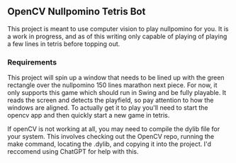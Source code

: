 
OpenCV Nullpomino Tetris Bot
----------------------------

This project is meant to use computer vision to play nullpomino for you. It is a work in progress, and as of this writing only capable of playing of playing a few lines in tetris before topping out.

### Requirements

This project will spin up a window that needs to be lined up with the green rectangle over the nullpomino 150 lines marathon next piece. For now, it only supports this game which should run in Swing and be fully playable. It reads the screen and detects the playfield, so pay attention to how the windows are aligned. To actually get it to play you'll need to start the opencv app and then quickly start a new game in tetris.

If openCV is not working at all, you may need to compile the dylib file for your system. This involves checking out the OpenCV repo, running the make command, locating the .dylib, and copying it into the project. I'd reccomend using ChatGPT for help with this.
